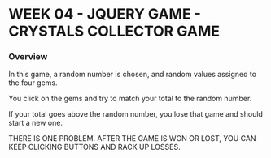# WEEK 04 - JQUERY GAME - CRYSTALS COLLECTOR GAME

### Overview

In this game, a random number is chosen, and random values assigned to the four gems.

You click on the gems and try to match your total to the random number.

If your total goes above the random number, you lose that game and should start a new one.

THERE IS ONE PROBLEM. AFTER THE GAME IS WON OR LOST, YOU CAN KEEP CLICKING BUTTONS AND RACK UP LOSSES.